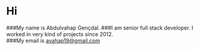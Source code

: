 # Hi
###My name is Abdulvahap Gençdal.
###I am senior full stack developer. I worked in very kind of projects since 2012.  
###My email is avahap19@gmail.com


